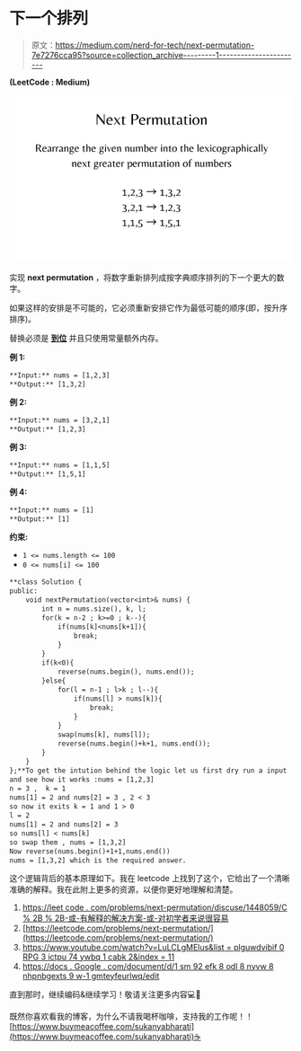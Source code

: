 # 下一个排列

> 原文：<https://medium.com/nerd-for-tech/next-permutation-7e7276cca95?source=collection_archive---------1----------------------->

**(LeetCode : Medium)**

![](img/0cd49c1a8b8af29deae1e8c9cda64cc0.png)

实现 **next permutation** ，将数字重新排列成按字典顺序排列的下一个更大的数字。

如果这样的安排是不可能的，它必须重新安排它作为最低可能的顺序(即，按升序排序)。

替换必须是 [**到位**](http://en.wikipedia.org/wiki/In-place_algorithm) 并且只使用常量额外内存。

**例 1:**

```
**Input:** nums = [1,2,3]
**Output:** [1,3,2]
```

**例 2:**

```
**Input:** nums = [3,2,1]
**Output:** [1,2,3]
```

**例 3:**

```
**Input:** nums = [1,1,5]
**Output:** [1,5,1]
```

**例 4:**

```
**Input:** nums = [1]
**Output:** [1]
```

**约束:**

*   `1 <= nums.length <= 100`
*   `0 <= nums[i] <= 100`

```
**class Solution {
public:
    void nextPermutation(vector<int>& nums) {
        int n = nums.size(), k, l;
        for(k = n-2 ; k>=0 ; k--){
            if(nums[k]<nums[k+1]){
                break;
            }
        }
        if(k<0){
            reverse(nums.begin(), nums.end());
        }else{
            for(l = n-1 ; l>k ; l--){
                if(nums[l] > nums[k]){
                    break;
                }
            }
            swap(nums[k], nums[l]);
            reverse(nums.begin()+k+1, nums.end());
        }
    }
};**To get the intution behind the logic let us first dry run a input and see how it works :nums = [1,2,3]
n = 3 ,  k = 1
nums[1] = 2 and nums[2] = 3 , 2 < 3
so now it exits k = 1 and 1 > 0 
l = 2 
nums[1] = 2 and nums[2] = 3
so nums[l] < nums[k] 
so swap them , nums = [1,3,2]
Now reverse(nums.begin()+1+1,nums.end())
nums = [1,3,2] which is the required answer. 
```

这个逻辑背后的基本原理如下。我在 leetcode 上找到了这个，它给出了一个清晰准确的解释。我在此附上更多的资源，以便你更好地理解和清楚。

1.  [https://leet code . com/problems/next-permutation/discuse/1448059/C % 2B % 2B-或-有解释的解决方案-或-对初学者来说很容易](https://leetcode.com/problems/next-permutation/discuss/1448059/C%2B%2B-or-Solution-with-explanation-or-Easy-for-beginners)
2.  [https://leetcode.com/problems/next-permutation/](https://leetcode.com/problems/next-permutation/)
3.  [https://www.youtube.com/watch?v=LuLCLgMElus&list = plguwdvibif 0 RPG 3 ictpu 74 ywbq 1 cabk 2&index = 11](https://www.youtube.com/watch?v=LuLCLgMElus&list=PLgUwDviBIf0rPG3Ictpu74YWBQ1CaBkm2&index=11)
4.  [https://docs . Google . com/document/d/1 sm 92 efk 8 odl 8 nyvw 8 nhpnbgexts 9 w-1 gmteyfeurlwq/edit](https://docs.google.com/document/d/1SM92efk8oDl8nyVw8NHPnbGexTS9W-1gmTEYfEurLWQ/edit)

直到那时，继续编码&继续学习！敬请关注更多内容💻🙌

既然你喜欢看我的博客，为什么不请我喝杯咖啡，支持我的工作呢！！[https://www.buymeacoffee.com/sukanyabharati](https://www.buymeacoffee.com/sukanyabharati)☕